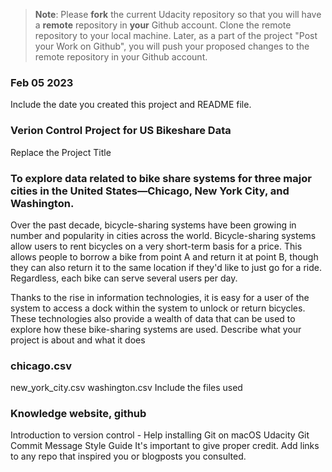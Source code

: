>**Note**: Please **fork** the current Udacity repository so that you will have a **remote** repository in **your** Github account. Clone the remote repository to your local machine. Later, as a part of the project "Post your Work on Github", you will push your proposed changes to the remote repository in your Github account.

### Feb 05 2023
Include the date you created this project and README file.

### Verion Control Project for US Bikeshare Data
Replace the Project Title

### To explore data related to bike share systems for three major cities in the United States—Chicago, New York City, and Washington. 
Over the past decade, bicycle-sharing systems have been growing in number and popularity in cities across the world. Bicycle-sharing systems allow users to rent bicycles on a very short-term basis for a price. This allows people to borrow a bike from point A and return it at point B, though they can also return it to the same location if they'd like to just go for a ride. Regardless, each bike can serve several users per day.

Thanks to the rise in information technologies, it is easy for a user of the system to access a dock within the system to unlock or return bicycles. These technologies also provide a wealth of data that can be used to explore how these bike-sharing systems are used.
Describe what your project is about and what it does

### chicago.csv
new_york_city.csv
washington.csv
Include the files used

### Knowledge website, github
Introduction to version control - Help installing Git on macOS
Udacity Git Commit Message Style Guide
It's important to give proper credit. Add links to any repo that inspired you or blogposts you consulted.

